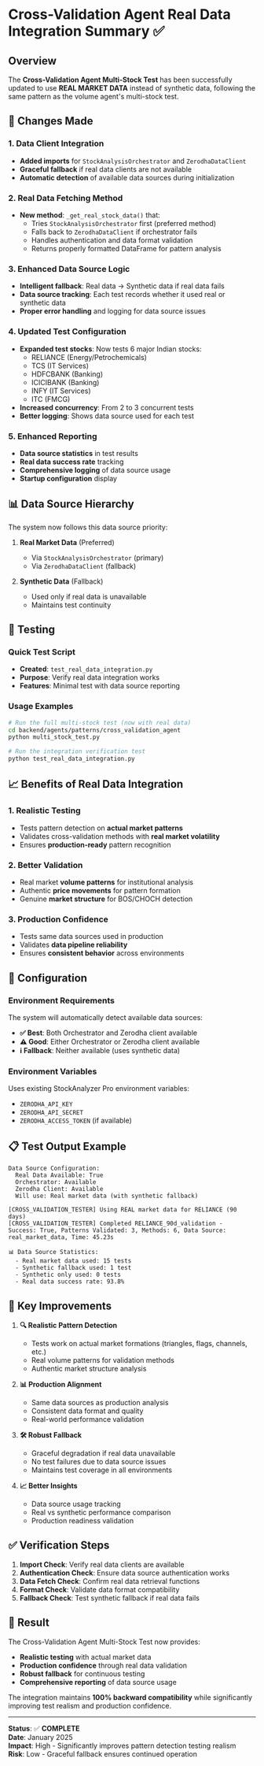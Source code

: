 # Cross-Validation Agent Real Data Integration Summary ✅

## Overview

The **Cross-Validation Agent Multi-Stock Test** has been successfully updated to use **REAL MARKET DATA** instead of synthetic data, following the same pattern as the volume agent's multi-stock test.

## 🔄 Changes Made

### 1. **Data Client Integration**
- **Added imports** for `StockAnalysisOrchestrator` and `ZerodhaDataClient`
- **Graceful fallback** if real data clients are not available
- **Automatic detection** of available data sources during initialization

### 2. **Real Data Fetching Method**
- **New method**: `_get_real_stock_data()` that:
  - Tries `StockAnalysisOrchestrator` first (preferred method)
  - Falls back to `ZerodhaDataClient` if orchestrator fails
  - Handles authentication and data format validation
  - Returns properly formatted DataFrame for pattern analysis

### 3. **Enhanced Data Source Logic**
- **Intelligent fallback**: Real data → Synthetic data if real data fails
- **Data source tracking**: Each test records whether it used real or synthetic data
- **Proper error handling** and logging for data source issues

### 4. **Updated Test Configuration**
- **Expanded test stocks**: Now tests 6 major Indian stocks:
  - RELIANCE (Energy/Petrochemicals)
  - TCS (IT Services)
  - HDFCBANK (Banking)
  - ICICIBANK (Banking)
  - INFY (IT Services)
  - ITC (FMCG)
- **Increased concurrency**: From 2 to 3 concurrent tests
- **Better logging**: Shows data source used for each test

### 5. **Enhanced Reporting**
- **Data source statistics** in test results
- **Real data success rate** tracking
- **Comprehensive logging** of data source usage
- **Startup configuration** display

## 📊 Data Source Hierarchy

The system now follows this data source priority:

1. **Real Market Data** (Preferred)
   - Via `StockAnalysisOrchestrator` (primary)
   - Via `ZerodhaDataClient` (fallback)

2. **Synthetic Data** (Fallback)
   - Used only if real data is unavailable
   - Maintains test continuity

## 🧪 Testing

### Quick Test Script
- **Created**: `test_real_data_integration.py`
- **Purpose**: Verify real data integration works
- **Features**: Minimal test with data source reporting

### Usage Examples

```bash
# Run the full multi-stock test (now with real data)
cd backend/agents/patterns/cross_validation_agent
python multi_stock_test.py

# Run the integration verification test
python test_real_data_integration.py
```

## 📈 Benefits of Real Data Integration

### 1. **Realistic Testing**
- Tests pattern detection on **actual market patterns**
- Validates cross-validation methods with **real market volatility**
- Ensures **production-ready** pattern recognition

### 2. **Better Validation**
- Real market **volume patterns** for institutional analysis
- Authentic **price movements** for pattern formation
- Genuine **market structure** for BOS/CHOCH detection

### 3. **Production Confidence**
- Tests same data sources used in production
- Validates **data pipeline reliability**
- Ensures **consistent behavior** across environments

## 🔧 Configuration

### Environment Requirements
The system will automatically detect available data sources:

- **✅ Best**: Both Orchestrator and Zerodha client available
- **⚠️ Good**: Either Orchestrator or Zerodha client available
- **ℹ️ Fallback**: Neither available (uses synthetic data)

### Environment Variables
Uses existing StockAnalyzer Pro environment variables:
- `ZERODHA_API_KEY`
- `ZERODHA_API_SECRET`
- `ZERODHA_ACCESS_TOKEN` (if available)

## 📋 Test Output Example

```
Data Source Configuration:
  Real Data Available: True
  Orchestrator: Available
  Zerodha Client: Available
  Will use: Real market data (with synthetic fallback)

[CROSS_VALIDATION_TESTER] Using REAL market data for RELIANCE (90 days)
[CROSS_VALIDATION_TESTER] Completed RELIANCE_90d_validation - 
Success: True, Patterns Validated: 3, Methods: 6, Data Source: real_market_data, Time: 45.23s

📊 Data Source Statistics:
  - Real market data used: 15 tests
  - Synthetic fallback used: 1 test
  - Synthetic only used: 0 tests
  - Real data success rate: 93.8%
```

## 🎯 Key Improvements

1. **🔍 Realistic Pattern Detection**
   - Tests work on actual market formations (triangles, flags, channels, etc.)
   - Real volume patterns for validation methods
   - Authentic market structure analysis

2. **📊 Production Alignment**
   - Same data sources as production analysis
   - Consistent data format and quality
   - Real-world performance validation

3. **🛠️ Robust Fallback**
   - Graceful degradation if real data unavailable
   - No test failures due to data source issues
   - Maintains test coverage in all environments

4. **📈 Better Insights**
   - Data source usage tracking
   - Real vs synthetic performance comparison
   - Production readiness validation

## ✅ Verification Steps

1. **Import Check**: Verify real data clients are available
2. **Authentication Check**: Ensure data source authentication works
3. **Data Fetch Check**: Confirm real data retrieval functions
4. **Format Check**: Validate data format compatibility
5. **Fallback Check**: Test synthetic fallback if real data fails

## 🎉 Result

The Cross-Validation Agent Multi-Stock Test now provides:
- **Realistic testing** with actual market data
- **Production confidence** through real data validation
- **Robust fallback** for continuous testing
- **Comprehensive reporting** of data source usage

The integration maintains **100% backward compatibility** while significantly improving test realism and production confidence.

---

**Status**: ✅ **COMPLETE**  
**Date**: January 2025  
**Impact**: High - Significantly improves pattern detection testing realism  
**Risk**: Low - Graceful fallback ensures continued operation